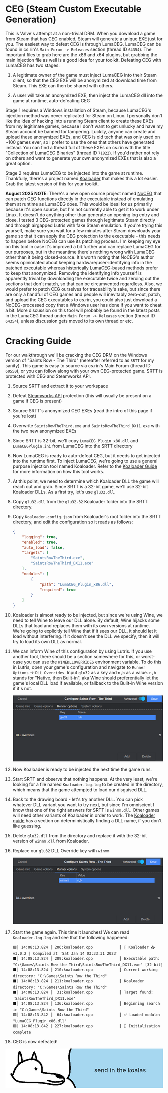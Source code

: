 # **CEG (Steam Custom Executable Generation)**

This is Valve's attempt at a non-trivial DRM. When you download a game from Steam that has CEG enabled, Steam will generate a unique EXE just for you. The easiest way to defeat CEG is through LumaCEG. LumaCEG can be found in cs.rin's `Main Forum -> Releases` section (thread ID `64354`). The important files to grab here are the x86 and x64 plugins, but grabbing the main injection file as well is a good idea for your toolkit. Defeating CEG with LumaCEG has two stages:

1. A legitimate owner of the game must inject LumaCEG into their Steam client, so that the CEG EXE will be anonymized at download time from Steam. This EXE can then be shared with others.

2. A user will take an anonymized EXE, then inject the LumaCEG dll into the game at runtime, auto-defeating CEG

Stage 1 requires a Windows installation of Steam, because LumaCEG's injection method was never replicated for Steam on Linux. I personally don't like the idea of hacking into a running Steam client to create these EXEs from my legitimate games, because I don't want to get unlucky and have my Steam account be banned for tampering. Luckily, anyone can create and upload these anonymized EXEs, and CEG is old tech that was only used on ~100 games ever, so I prefer to use the ones that others have generated instead. You can find a thread full of these EXEs on cs.rin with the title "Collection of LumaCEG Binaries" (thread ID `71822`). If you'd rather not rely on others and want to generate your own anonymized EXEs that is also a great option.

Stage 2 requires LumaCEG to be injected into the game at runtime. Thankfully, there's a project named [Koaloader](https://github.com/acidicoala/Koaloader) that makes this a lot easier. Grab the latest version of this for your toolkit.

**August 2025 NOTE**: There's a new open source project named [NoCEG](https://github.com/iArtorias/noceg) that can patch CEG functions directly in the executable instead of emulating them at runtime as LumaCEG does. This would be ideal for us primarily because it's open source, but I'm not currently able to get it to work under Linux. It doesn't do anything other than generate an opening log entry and close. I tested 3 CEG-protected games through legitimate Steam directly and through airgapped Lutris with fake Steam emulation. If you're trying this yourself, make sure you wait for a few minutes after Steam downloads your game so that it can apply the CEG protection to the executable - this needs to happen before NoCEG can use its patching process. I'm keeping my eye on this tool in case it's improved a bit further and can replace LumaCEG for our purposes, but in the meantime there's nothing wrong with LumaCEG other than it being closed-source. It's worth noting that NoCEG's author seems opinionated about keeping hardware/user-identifying info in the patched executable whereas historically LumaCEG-based methods prefer to keep that anonymized. Removing the identifying info yourself is apparently trivial by downloading the executable twice and zeroing out the sections that don't match, so that can be circumvented regardless. Also, we would prefer to patch CEG ourselves for traceability's sake, but since there are only a handful of CEG games and people will inevitably zero-out, patch, and upload the CEG executables to cs.rin, you could also just download a NoCEG-processed copy that a Windows user has done if you want to cheat a bit. More discussion on this tool will probably be found in the latest posts in the LumaCEG thread under `Main Forum -> Releases` section (thread ID `64354`), unless discussion gets moved to its own thread or etc.

# Cracking Guide

For our walkthrough we'll be cracking the CEG DRM on the Windows version of "Saints Row - The Third" (hereafter referred to as `SRTT` for my sanity). This game is easy to source via cs.rin's Main Forum (thread ID `60550`), or you can follow along with your own CEG-protected game. SRTT is protected with CEG and Steamworks API.

1. Source SRTT and extract it to your workspace

2. Defeat [Steamworks API](../Steamworks-API/defeating_steamworks.md) protection (this will usually be present on a game if CEG is present)

3. Source SRTT's anonymized CEG EXEs (read the intro of this page if you're lost)

4. Overwrite `SaintsRowTheThird.exe` and `SaintsRowTheThird_DX11.exe` with the two new anonymized EXEs

5. Since SRTT is 32-bit, we'll copy `LumaCEG_Plugin_x86.dll` and `LumaCEGPlugin.ini` from LumaCEG into the SRTT directory

6. Now LumaCEG is ready to auto-defeat CEG, but it needs to get injected into the runtime first. To inject LumaCEG, we're going to use a general purpose injection tool named Koaloader. Refer to the [Koaloader Guide](../../Tools/Koaloader/koaloader.md) for more information on how this tool works.

7. At this point, we need to determine which Koaloader DLL the game will reach out and grab. Since SRTT is a 32-bit game, we'll use 32-bit Koaloader DLLs. As a first try, let's use `glu32.dll`.

8. Copy `glu32.dll` from the `glu32-32` Koaloader folder into the SRTT directory.

9. Copy `Koaloader.config.json` from Koaloader's root folder into the SRTT directory, and edit the configuration so it reads as follows:

    ```json
    {
        "logging": true,
        "enabled": true,
        "auto_load": false,
        "targets": [
            "SaintsRowTheThird.exe",
            "SaintsRowTheThird_DX11.exe"
        ],
        "modules": [
            {
                "path": "LumaCEG_Plugin_x86.dll",
                "required": true
            }
        ]
    }
    ```

10. Koaloader is almost ready to be injected, but since we're using Wine, we need to tell Wine to leave our DLL alone. By default, Wine hijacks some DLLs that load and replaces them with its own versions at runtime. We're going to explicitly tell Wine that if it sees our DLL, it should let it load without interfering. If it doesn't see the DLL we specify, then it will try to load its own DLL as normal.

11. We can inform Wine of this configuration by using Lutris. If you use another tool, there should be a section somewhere for this, or worst-case you can use the `WINEDLLOVERRIDES` environment variable. To do this in Lutris, open your game's configuration and navigate to `Runner Options` -> `DLL Overrides`. Input `glu32` as a key and `n,b` as a value. `n,b` stands for "Native, then Built-in", aka Wine should preferentially let the game's local DLL load if available, or fallback to the Built-in Wine version if it's not.

    ![SRTT Glu32 DLL Override](images/SRTT-Glu32-Override.png "glu32 DLL override")

12. Now Koaloader is ready to be injected the next time the game runs.

13. Start SRTT and observe that nothing happens. At the very least, we're looking for a file named `Koaloader.log.log` to be created in the directory, which means that the game attempted to load our disguised DLL.

14. Back to the drawing board - let's try another DLL. You can pick whatever DLL variant you want to try next, but since I'm omniscient I know that one of the right answers for SRTT is `winmm.dll`. Other games will need other variants of Koaloader in order to work. The [Koaloader guide](../../Tools/Koaloader/koaloader.md) has a section on deterministically finding a DLL name, if you don't like guessing.

15. Delete `glu32.dll` from the directory and replace it with the 32-bit version of `winmm.dll` from Koaloader.

16. Replace our `glu32` DLL Override key with `winmm`

    ![SRTT winmm DLL Override](images/SRTT-winmm-Override.png "winmm DLL override")

17. Start the game again. This time it launches! We can read `Koaloader.log.log` and see that the following happened:

    ```
    🟩│ 14:08:13.824 │ 206:koaloader.cpp            ┃ 🐨 Koaloader 📥 v3.0.2 | Compiled at 'Sat Jan 14 03:33:31 2023'
    ⬛│ 14:08:13.824 │ 209:koaloader.cpp            ┃ Executable path: "C:\Games\Saints Row the Third\SaintsRowTheThird_DX11.exe" [32-bit]
    ⬛│ 14:08:13.824 │ 210:koaloader.cpp            ┃ Current working directory: "C:\Games\Saints Row the Third"
    ⬛│ 14:08:13.824 │ 211:koaloader.cpp            ┃ Koaloader directory: "C:\Games\Saints Row the Third"
    ⬛│ 14:08:13.824 │  31:koaloader.cpp            ┃ Target found: 'SaintsRowTheThird_DX11.exe'
    ⬛│ 14:08:13.824 │ 136:koaloader.cpp            ┃ Beginning search in "C:\Games\Saints Row the Third"
    🟩│ 14:08:13.842 │  64:koaloader.cpp            ┃ ✅ Loaded module: "LumaCEG_Plugin_x86.dll"
    🟩│ 14:08:13.842 │ 227:koaloader.cpp            ┃ 🚀 Initialization complete

    ```

18. CEG is now defeated!

![wise yote plans an attack](images/sendthekoalas.png "wise yote plans an attack")
